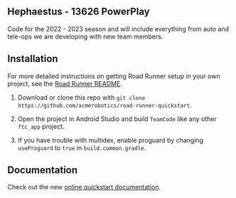 ## Hephaestus - 13626 PowerPlay

Code for the 2022 - 2023 season and will include everything from auto and tele-ops we are developing with new team members.

## 
## Installation

For more detailed instructions on getting Road Runner setup in your own project, see the [Road Runner README](https://github.com/acmerobotics/road-runner#core).

1. Download or clone this repo with `git clone https://github.com/acmerobotics/road-runner-quickstart`.

1. Open the project in Android Studio and build `TeamCode` like any other `ftc_app` project.

1. If you have trouble with multidex, enable proguard by changing `useProguard` to `true` in `build.common.gradle`.

## Documentation

Check out the new [online quickstart documentation](https://acme-robotics.gitbook.io/road-runner/quickstart/introduction).
